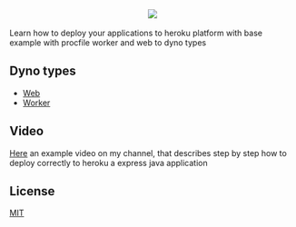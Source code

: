 <div align="center">
  <img src="https://user-images.githubusercontent.com/42500187/128640101-a16a44d8-9cb2-40ad-9df2-4c7fb2080f0d.png"/>
</div> 

<br/>
Learn how to deploy your applications to heroku platform with base example with procfile worker and web to dyno types

## Dyno types
* [Web](https://github.com/zkingboos/heroku-deploy/tree/web-deploy) 
* [Worker](https://github.com/zkingboos/heroku-deploy/tree/worker-deploy)

## Video
[Here](https://youtu.be/qCzL3qxMQcA) an example video on my channel, that describes step by step how to deploy correctly to heroku a express java application

## License
[MIT](https://choosealicense.com/licenses/mit/)

